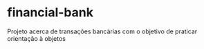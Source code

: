 # financial-bank
Projeto acerca de transações bancárias com o objetivo de praticar orientação à objetos
